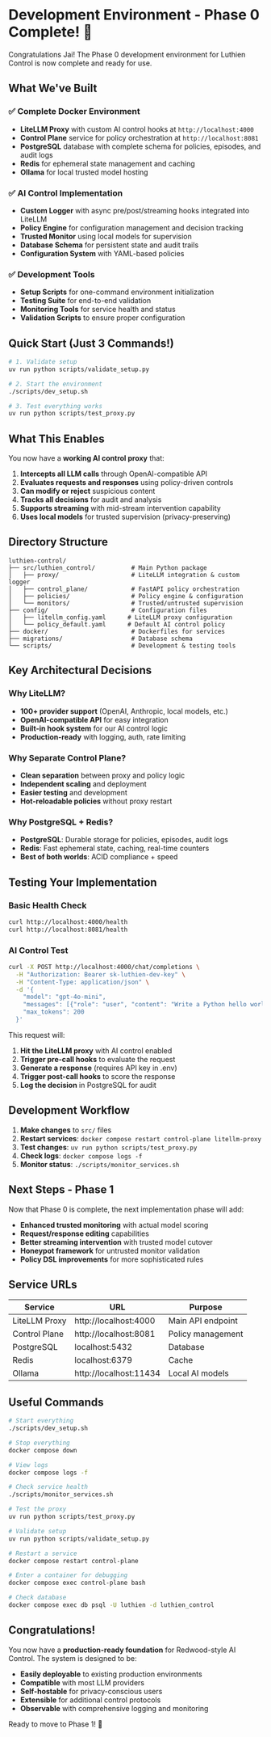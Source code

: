 # Development Environment - Phase 0 Complete! 🎉

Congratulations Jai! The Phase 0 development environment for Luthien Control is now complete and ready for use.

## What We've Built

### ✅ Complete Docker Environment
- **LiteLLM Proxy** with custom AI control hooks at `http://localhost:4000`
- **Control Plane** service for policy orchestration at `http://localhost:8081`
- **PostgreSQL** database with complete schema for policies, episodes, and audit logs
- **Redis** for ephemeral state management and caching
- **Ollama** for local trusted model hosting

### ✅ AI Control Implementation
- **Custom Logger** with async pre/post/streaming hooks integrated into LiteLLM
- **Policy Engine** for configuration management and decision tracking
- **Trusted Monitor** using local models for supervision
- **Database Schema** for persistent state and audit trails
- **Configuration System** with YAML-based policies

### ✅ Development Tools
- **Setup Scripts** for one-command environment initialization
- **Testing Suite** for end-to-end validation
- **Monitoring Tools** for service health and status
- **Validation Scripts** to ensure proper configuration

## Quick Start (Just 3 Commands!)

```bash
# 1. Validate setup
uv run python scripts/validate_setup.py

# 2. Start the environment
./scripts/dev_setup.sh

# 3. Test everything works
uv run python scripts/test_proxy.py
```

## What This Enables

You now have a **working AI control proxy** that:

1. **Intercepts all LLM calls** through OpenAI-compatible API
2. **Evaluates requests and responses** using policy-driven controls
3. **Can modify or reject** suspicious content
4. **Tracks all decisions** for audit and analysis
5. **Supports streaming** with mid-stream intervention capability
6. **Uses local models** for trusted supervision (privacy-preserving)

## Directory Structure

```
luthien-control/
├── src/luthien_control/          # Main Python package
│   ├── proxy/                    # LiteLLM integration & custom logger
│   ├── control_plane/            # FastAPI policy orchestration
│   ├── policies/                 # Policy engine & configuration
│   └── monitors/                 # Trusted/untrusted supervision
├── config/                       # Configuration files
│   ├── litellm_config.yaml      # LiteLLM proxy configuration
│   └── policy_default.yaml      # Default AI control policy
├── docker/                       # Dockerfiles for services
├── migrations/                   # Database schema
└── scripts/                      # Development & testing tools
```

## Key Architectural Decisions

### Why LiteLLM?
- **100+ provider support** (OpenAI, Anthropic, local models, etc.)
- **OpenAI-compatible API** for easy integration
- **Built-in hook system** for our AI control logic
- **Production-ready** with logging, auth, rate limiting

### Why Separate Control Plane?
- **Clean separation** between proxy and policy logic
- **Independent scaling** and deployment
- **Easier testing** and development
- **Hot-reloadable policies** without proxy restart

### Why PostgreSQL + Redis?
- **PostgreSQL**: Durable storage for policies, episodes, audit logs
- **Redis**: Fast ephemeral state, caching, real-time counters
- **Best of both worlds**: ACID compliance + speed

## Testing Your Implementation

### Basic Health Check
```bash
curl http://localhost:4000/health
curl http://localhost:8081/health
```

### AI Control Test
```bash
curl -X POST http://localhost:4000/chat/completions \
  -H "Authorization: Bearer sk-luthien-dev-key" \
  -H "Content-Type: application/json" \
  -d '{
    "model": "gpt-4o-mini",
    "messages": [{"role": "user", "content": "Write a Python hello world script"}],
    "max_tokens": 200
  }'
```

This request will:
1. **Hit the LiteLLM proxy** with AI control enabled
2. **Trigger pre-call hooks** to evaluate the request
3. **Generate a response** (requires API key in .env)
4. **Trigger post-call hooks** to score the response
5. **Log the decision** in PostgreSQL for audit

## Development Workflow

1. **Make changes** to `src/` files
2. **Restart services**: `docker compose restart control-plane litellm-proxy`
3. **Test changes**: `uv run python scripts/test_proxy.py`
4. **Check logs**: `docker compose logs -f`
5. **Monitor status**: `./scripts/monitor_services.sh`

## Next Steps - Phase 1

Now that Phase 0 is complete, the next implementation phase will add:

- **Enhanced trusted monitoring** with actual model scoring
- **Request/response editing** capabilities
- **Better streaming intervention** with trusted model cutover
- **Honeypot framework** for untrusted monitor validation
- **Policy DSL improvements** for more sophisticated rules

## Service URLs

| Service | URL | Purpose |
|---------|-----|---------|
| LiteLLM Proxy | http://localhost:4000 | Main API endpoint |
| Control Plane | http://localhost:8081 | Policy management |
| PostgreSQL | localhost:5432 | Database |
| Redis | localhost:6379 | Cache |
| Ollama | http://localhost:11434 | Local AI models |

## Useful Commands

```bash
# Start everything
./scripts/dev_setup.sh

# Stop everything
docker compose down

# View logs
docker compose logs -f

# Check service health
./scripts/monitor_services.sh

# Test the proxy
uv run python scripts/test_proxy.py

# Validate setup
uv run python scripts/validate_setup.py

# Restart a service
docker compose restart control-plane

# Enter a container for debugging
docker compose exec control-plane bash

# Check database
docker compose exec db psql -U luthien -d luthien_control
```

## Congratulations!

You now have a **production-ready foundation** for Redwood-style AI Control. The system is designed to be:

- **Easily deployable** to existing production environments
- **Compatible** with most LLM providers
- **Self-hostable** for privacy-conscious users
- **Extensible** for additional control protocols
- **Observable** with comprehensive logging and monitoring

Ready to move to Phase 1! 🚀
